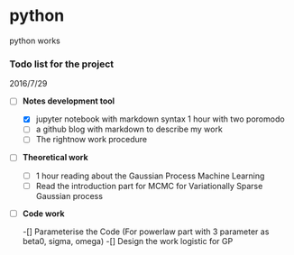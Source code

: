 # python
python works
### Todo list for the project
2016/7/29

-[  ] **Notes development tool**

    -[x] jupyter notebook with markdown syntax 1 hour with two poromodo
    -[ ] a github blog with markdown to describe my work  
    -[ ] The rightnow work procedure
-[ ]  **Theoretical work** 

    -[ ] 1 hour reading about the Gaussian Process Machine Learning
    -[ ] Read the introduction part for MCMC for Variationally Sparse Gaussian process
-[ ] **Code work**
    
    -[] Parameterise the Code (For powerlaw part with 3 parameter as beta0, sigma, omega)
    -[] Design the work logistic for GP
